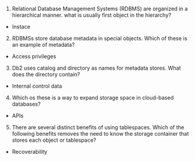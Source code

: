 1. Relational Database Management Systems (RDBMS) are organized in a hierarchical manner. what is usually first object in the hierarchy?

- Instace

2. RDBMSs store database metadata in special objects. Which of these is an example of metadata?

- Access privileges

3. Db2 uses catalog and directory as names for metadata stores. What does the directory contain?

- Internal control data

4. Which os these is a way to expand storage space in cloud-based databases?

- APIs

5. There are several distinct benefits of using tablespaces. Which of the following benefits removes the need to know the storage container that stores each object or tablespace?

- Recoverability
